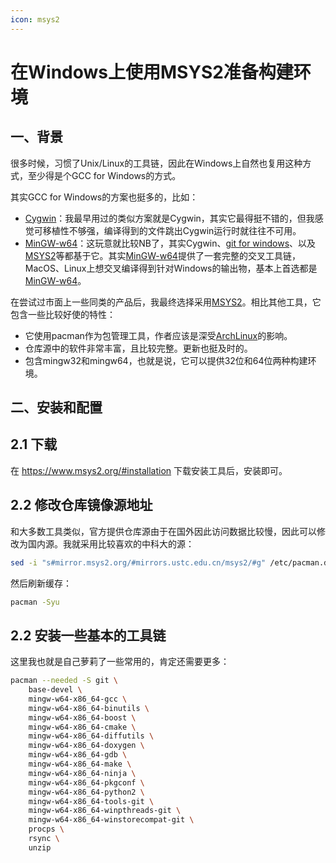 ```yaml
---
icon: msys2
---
```


# 在Windows上使用MSYS2准备构建环境

## 一、背景

很多时候，习惯了Unix/Linux的工具链，因此在Windows上自然也复用这种方式，至少得是个GCC for Windows的方式。

其实GCC for Windows的方案也挺多的，比如：

- [Cygwin](https://www.cygwin.com/)：我最早用过的类似方案就是Cygwin，其实它最得挺不错的，但我感觉可移植性不够强，编译得到的文件跳出Cygwin运行时就往往不可用。
- [MinGW-w64](https://www.mingw-w64.org/)：这玩意就比较NB了，其实Cygwin、[git for windows](https://gitforwindows.org/)、以及[MSYS2](https://www.msys2.org/)等都基于它。其实[MinGW-w64](https://www.mingw-w64.org/)提供了一套完整的交叉工具链，MacOS、Linux上想交叉编译得到针对Windows的输出物，基本上首选都是[MinGW-w64](https://www.mingw-w64.org/)。

在尝试过市面上一些同类的产品后，我最终选择采用[MSYS2](https://www.msys2.org/)。相比其他工具，它包含一些比较好使的特性：

- 它使用pacman作为包管理工具，作者应该是深受[ArchLinux](https://archlinux.org/)的影响。
- 仓库源中的软件非常丰富，且比较完整。更新也挺及时的。
- 包含mingw32和mingw64，也就是说，它可以提供32位和64位两种构建环境。

## 二、安装和配置

## 2.1 下载

在 https://www.msys2.org/#installation 下载安装工具后，安装即可。

## 2.2 修改仓库镜像源地址

和大多数工具类似，官方提供仓库源由于在国外因此访问数据比较慢，因此可以修改为国内源。我就采用比较喜欢的中科大的源：

```bash
sed -i "s#mirror.msys2.org/#mirrors.ustc.edu.cn/msys2/#g" /etc/pacman.d/mirrorlist*
```

然后刷新缓存：

```bash
pacman -Syu 
```

## 2.2 安装一些基本的工具链

这里我也就是自己萝莉了一些常用的，肯定还需要更多：

```bash
pacman --needed -S git \
	base-devel \
	mingw-w64-x86_64-gcc \
	mingw-w64-x86_64-binutils \
	mingw-w64-x86_64-boost \
	mingw-w64-x86_64-cmake \
	mingw-w64-x86_64-diffutils \
	mingw-w64-x86_64-doxygen \
	mingw-w64-x86_64-gdb \
	mingw-w64-x86_64-make \
	mingw-w64-x86_64-ninja \
	mingw-w64-x86_64-pkgconf \
	mingw-w64-x86_64-python2 \
	mingw-w64-x86_64-tools-git \
	mingw-w64-x86_64-winpthreads-git \
	mingw-w64-x86_64-winstorecompat-git \
	procps \
	rsync \
	unzip
```

